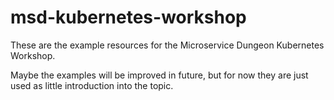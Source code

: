 # msd-kubernetes-workshop

These are the example resources for the Microservice Dungeon Kubernetes Workshop.

Maybe the examples will be improved in future, but for now they are just used as little introduction into the topic.
